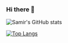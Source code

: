 ### Hi there 👋

<!--
**Arka-cell/Arka-cell** is a ✨ _special_ ✨ repository because its `README.md` (this file) appears on your GitHub profile.

Here are some ideas to get you started:

- 🔭 I’m currently working on ...
- 🌱 I’m currently learning ...
- 👯 I’m looking to collaborate on ...
- 🤔 I’m looking for help with ...
- 💬 Ask me about ...
- 📫 How to reach me: ...
- 😄 Pronouns: ...
- ⚡ Fun fact: ...
-->

![Samir's GitHub stats](https://github-readme-stats.vercel.app/api?username=Arka-cell&count_private=true&show_icons=true&theme=synthwave)

[![Top Langs](https://github-readme-stats.vercel.app/api/top-langs/?username=Arka-cell&count_private=true)](https://github.com/anuraghazra/github-readme-stats)
